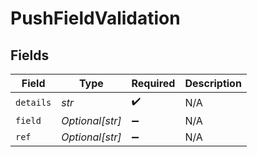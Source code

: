 # PushFieldValidation


## Fields

| Field              | Type               | Required           | Description        |
| ------------------ | ------------------ | ------------------ | ------------------ |
| `details`          | *str*              | :heavy_check_mark: | N/A                |
| `field`            | *Optional[str]*    | :heavy_minus_sign: | N/A                |
| `ref`              | *Optional[str]*    | :heavy_minus_sign: | N/A                |